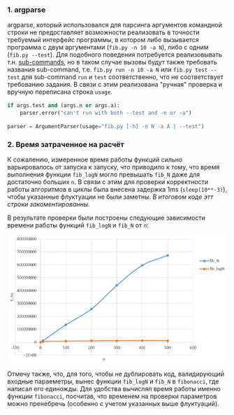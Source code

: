 ### 1. argparse
argparse, который использовался для парсинга аргументов командной строки не предоставляет возможности реализовать в точности требуемый интерфейс программы, в котором либо вызывается программа с двум аргументами (`fib.py -n 10 -a N`), либо с одним (`fib.py --test`). Для подобного поведения потребуется реализовывать т.н. [sub-commands](https://docs.python.org/dev/library/argparse.html#sub-commands), но в таком случае вызовы будут также требовать названия sub-command, т.е. `fib.py run -n 10 -a N` или `fib.py test --test` для sub-command `run` и `test` соответственно, что не соответствует требованию задания. В связи с этим реализована "ручная" проверка и вручную переписана строка `usage`. 
```python
if args.test and (args.n or args.a):
    parser.error("can't run with both --test and -n or -a")
```
```python
parser = ArgumentParser(usage="fib.py [-h] -n N -a A | --test")
```

### 2. Время затраченное на расчёт
К сожалению, измеренное время работы функций сильно варьировалось от запуска к запуску, что приводило к тому, что время выполнения функции `fib_logN` могло превышать `fib_N` даже для достаточно больших `n`. В связи с этим для проверки корректности работы алгоритмов в циклы была внесена задержка 1ms (`sleep(10**-3)`), чтобы указанные флуктуации не были заметны. *В итоговом коде этт строки закоментированны*.

В результате проверки были построены следующие зависимости времени работы функций `fib_logN` и `fib_N` от `n`: 

![graphs](images/graphs.png)

Отмечу также, что, для того, чтобы не дублировать код, валидирующий входные параеметры, вынес функции `fib_logN` и `fib_N` в `fibonacci`, где написал его единожды. Для удобства вычислял время работы именно функции `fibonacci`, посчитав, что временем на проверки параметров можно пренебречь (особенно с учетом указанных выше флуктуаций). 